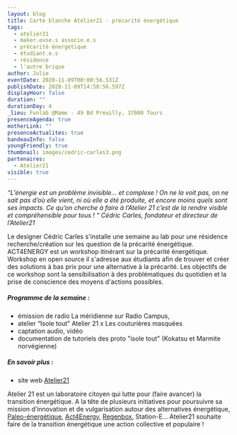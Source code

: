```yaml
---
layout: blog
title: Carte blanche Atelier21 - précarité énergétique
tags:
  - atelier21
  - maker.euse.s associe.e.s
  - précarité énergetique
  - étudiant.e.s
  - résidence
  - l'autre brique
author: Julie
eventDate: 2020-11-09T00:00:56.531Z
publishDate: 2020-11-09T14:58:56.597Z
displayHour: false
duration: ""
durationDay: 4
_lieu: Funlab @Mame - 49 Bd Preuilly, 37000 Tours
presenceAgenda: true
motherLink: ""
presenceActualites: true
bandeauInfo: false
youngFriendly: true
thumbnail: images/cedric-carles3.png
partenaires:
  - Atelier21
visible: true
---
```

*“L’énergie est un problème invisible… et complexe ! On ne la voit pas, on ne sait pas d’où elle vient, ni où elle a été produite, et encore moins quels sont ses impacts. Ce qu’on cherche à faire à l’Atelier 21 c’est de la rendre visible et compréhensible pour tous ! “ Cédric Carles, fondateur et directeur de l’Atelier21*

Le designer Cédric Carles s'installe une semaine au lab pour une résidence recherche/création sur les question de la précarité énergétique. ACT4ENERGY est un workshop itinérant sur la précarité énergétique. Workshop en open source il s'adresse aux étudiants afin de trouver et créer des solutions à bas prix pour une alternative à la précarité. Les objectifs de ce workshop sont la sensibilisation à des problématiques du quotidien et la prise de conscience des moyens d'actions possibles.




##### Programme de la semaine :




* émission de radio La méridienne sur Radio Campus,
* atelier “Isole tout” Atelier 21 x Les couturières masquées
* captation audio, vidéo 
* documentation de tutoriels des proto "isole tout" (Kokatsu et Marmite norvégienne)
  

##### En savoir plus :



* site web [Atelier21](https://www.atelier21.org)

Atelier 21 est un laboratoire citoyen qui lutte pour (faire avancer) la transition énergétique. A la tête de plusieurs initiatives pour poursuivre sa mission d’innovation et de vulgarisation autour des alternatives énergétique, [Paleo-énergétique](https://paleo-energetique.org/ "https\://paleo-energetique.org/"), [Act4Energy](https://atelier21.org/act4energy/ "https\://atelier21.org/act4energy/"), [Regenbox](https://regenbox.org/ "https\://regenbox.org/"), Station-E… Atelier21 souhaite faire de la transition énergétique une action collective et populaire !